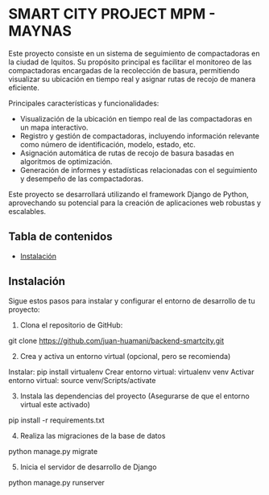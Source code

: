 # SMART CITY PROJECT MPM - MAYNAS

Este proyecto consiste en un sistema de seguimiento de compactadoras en la ciudad de Iquitos. Su propósito principal es facilitar el monitoreo de las compactadoras encargadas de la recolección de basura, permitiendo visualizar su ubicación en tiempo real y asignar rutas de recojo de manera eficiente.

Principales características y funcionalidades:

- Visualización de la ubicación en tiempo real de las compactadoras en un mapa interactivo.
- Registro y gestión de compactadoras, incluyendo información relevante como número de identificación, modelo, estado, etc.
- Asignación automática de rutas de recojo de basura basadas en algoritmos de optimización.
- Generación de informes y estadísticas relacionadas con el seguimiento y desempeño de las compactadoras.

Este proyecto se desarrollará utilizando el framework Django de Python, aprovechando su potencial para la creación de aplicaciones web robustas y escalables.

## Tabla de contenidos

- [Instalación](#instalación)

## Instalación

Sigue estos pasos para instalar y configurar el entorno de desarrollo de tu proyecto:

1. Clona el repositorio de GitHub:

git clone https://github.com/juan-huamani/backend-smartcity.git

2. Crea y activa un entorno virtual (opcional, pero se recomienda)

Instalar: pip install virtualenv
Crear entorno virtual: virtualenv venv
Activar entorno virtual: source venv/Scripts/activate

3. Instala las dependencias del proyecto (Asegurarse de que el entorno virtual este activado)

pip install -r requirements.txt

4. Realiza las migraciones de la base de datos

python manage.py migrate

5. Inicia el servidor de desarrollo de Django

python manage.py runserver

